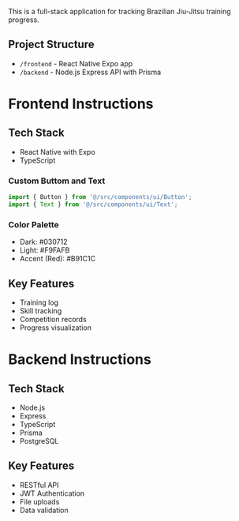 This is a full-stack application for tracking Brazilian Jiu-Jitsu training progress.

## Project Structure
- `/frontend` - React Native Expo app
- `/backend` - Node.js Express API with Prisma

# Frontend Instructions

## Tech Stack
- React Native with Expo
- TypeScript

### Custom Buttom and Text
```typescript
import { Button } from '@/src/components/ui/Button';
import { Text } from '@/src/components/ui/Text';
```

### Color Palette
- Dark: #030712
- Light: #F9FAFB
- Accent (Red): #B91C1C

## Key Features
- Training log
- Skill tracking
- Competition records
- Progress visualization

# Backend Instructions

## Tech Stack
- Node.js
- Express
- TypeScript
- Prisma
- PostgreSQL

## Key Features
- RESTful API
- JWT Authentication
- File uploads
- Data validation
